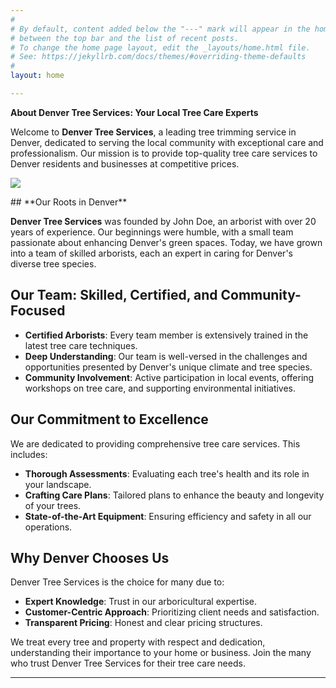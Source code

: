 ```yaml
---
#
# By default, content added below the "---" mark will appear in the home page
# between the top bar and the list of recent posts.
# To change the home page layout, edit the _layouts/home.html file.
# See: https://jekyllrb.com/docs/themes/#overriding-theme-defaults
#
layout: home

---
```


**About Denver Tree Services: Your Local Tree Care Experts**

Welcome to **Denver Tree Services**, a leading tree trimming service in Denver, dedicated to serving the local community with exceptional care and professionalism. Our mission is to provide top-quality tree care services to Denver residents and businesses at competitive prices.
<p>
<img src="../assets/images/treetrimming_header.png">
</p>
## **Our Roots in Denver**

**Denver Tree Services** was founded by John Doe, an arborist with over 20 years of experience. Our beginnings were humble, with a small team passionate about enhancing Denver's green spaces. Today, we have grown into a team of skilled arborists, each an expert in caring for Denver's diverse tree species.

## **Our Team: Skilled, Certified, and Community-Focused**

- **Certified Arborists**: Every team member is extensively trained in the latest tree care techniques.
- **Deep Understanding**: Our team is well-versed in the challenges and opportunities presented by Denver's unique climate and tree species.
- **Community Involvement**: Active participation in local events, offering workshops on tree care, and supporting environmental initiatives.

## **Our Commitment to Excellence**

We are dedicated to providing comprehensive tree care services. This includes:

- **Thorough Assessments**: Evaluating each tree's health and its role in your landscape.
- **Crafting Care Plans**: Tailored plans to enhance the beauty and longevity of your trees.
- **State-of-the-Art Equipment**: Ensuring efficiency and safety in all our operations.

## **Why Denver Chooses Us**

Denver Tree Services is the choice for many due to:

- **Expert Knowledge**: Trust in our arboricultural expertise.
- **Customer-Centric Approach**: Prioritizing client needs and satisfaction.
- **Transparent Pricing**: Honest and clear pricing structures.

We treat every tree and property with respect and dedication, understanding their importance to your home or business. Join the many who trust Denver Tree Services for their tree care needs.

---

